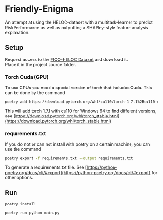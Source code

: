 # Friendly-Enigma
An attempt at using the HELOC-dataset with a multitask-learner to predict RiskPerformance as well as outputting a SHAPley-style feature analysis explanation.

## Setup
Request access to the [FICO-HELOC Dataset](https://community.fico.com/s/explainable-machine-learning-challenge?tabset-3158a=2) and download it.  
Place it in the project source folder.

### Torch Cuda (GPU)
To use GPUs you need a special version of torch that includes Cuda.
This can be done by the command 

```bash
poetry add https://download.pytorch.org/whl/cu110/torch-1.7.1%2Bcu110-cp38-cp38-win_amd64.whl --platform win64
```

This will add torch 1.7.1 with cu110 for Windows 64
to find different versions, see [https://download.pytorch.org/whl/torch_stable.html](https://download.pytorch.org/whl/torch_stable.html)

### requirements.txt
If you do not or can not install with poetry on a certain machine, you can use the command 

```bash
poetry export -f requirements.txt --output requirements.txt
```

To generate a requirements.txt file. See [https://python-poetry.org/docs/cli/#export](https://python-poetry.org/docs/cli/#export) for other options.

## Run
```bash
poetry install

poetry run python main.py
```
